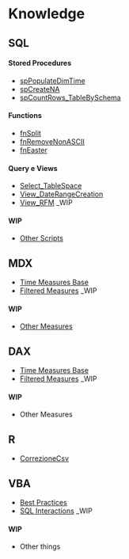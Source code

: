 # Knowledge

## SQL

#### Stored Procedures
  - [spPopulateDimTime](https://github.com/Sbrillo89/Knowledge/blob/master/SQL/spPopulateDimTime.sql)
  - [spCreateNA](https://github.com/Sbrillo89/Knowledge/blob/master/SQL/spCreateNA.sql)
  - [spCountRows_TableBySchema](https://github.com/Sbrillo89/Knowledge/blob/master/SQL/spCountRows_TableBySchema.sql)  

#### Functions
  - [fnSplit](https://github.com/Sbrillo89/Knowledge/blob/master/SQL/fnSplit.sql)
  - [fnRemoveNonASCII](https://github.com/Sbrillo89/Knowledge/blob/master/SQL/fnRemoveNonASCII.sql)
  - [fnEaster](https://github.com/Sbrillo89/Knowledge/blob/master/SQL/fnEaster.sql)
 
#### Query e Views
  - [Select_TableSpace](https://github.com/Sbrillo89/Knowledge/blob/master/SQL/Select_TableSpace.sql)
  - [View_DateRangeCreation](https://github.com/Sbrillo89/Knowledge/blob/master/SQL/View_DateRangeCreation.sql)
  - [View_RFM](https://github.com/Sbrillo89/Knowledge/blob/master/SQL/View_RFM.sql) _WIP
  
#### WIP
  - [Other Scripts](https://github.com/Sbrillo89/Knowledge/blob/master/SQL/Other%20Scripts)  

## MDX
  - [Time Measures Base](https://github.com/Sbrillo89/Knowledge/blob/master/MDX/Time%20Measures%20Base.txt)
  - [Filtered Measures](https://github.com/Sbrillo89/Knowledge/blob/master/MDX/Filtered%20Measures.txt) _WIP
  
#### WIP
  - [Other Measures](https://github.com/Sbrillo89/Knowledge/blob/master/MDX/Other%20Measures.txt)  
    
## DAX
  - [Time Measures Base](https://github.com/Sbrillo89/Knowledge/blob/master/DAX/Time%20Measures%20Base.txt)
  - [Filtered Measures](https://github.com/Sbrillo89/Knowledge/blob/master/DAX/Filtered%20Measures.txt) _WIP
  
#### WIP
  - Other Measures  
  
## R
  - [CorrezioneCsv](https://github.com/Sbrillo89/Knowledge/blob/master/R/CorrezioneCsv.R)  

## VBA
  - [Best Practices](https://github.com/Sbrillo89/Knowledge/blob/master/VBA/BestPractices.md)
  - [SQL Interactions](https://github.com/Sbrillo89/Knowledge/blob/master/VBA/SQL%20Interactions.txt) _WIP
  
#### WIP
  - Other things
